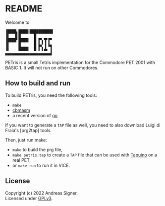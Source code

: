 # README

Welcome to 

```
▐████▖████▌██████████▌
▐▌  ▐▌█      █        
▐████▘████▌  █ ▛▚▝▛▐▀ 
▐▌    █      █ ▙▞ ▌▐▄ 
▐▌    ████▌  █ ▌▐▗▙ ▐ 
▄▄▄▄▄▄▄▄▄▄▄▄▄▄▄▄▄▄▄▄▟ 
```

PETris is a small Tetris implementation for the Commodore PET 2001 with
BASIC 1. It will not run on other Commodores.

## How to build and run

To build PETris, you need the following tools:
   - `make`
   - [cbmasm](https://github.com/asig/cbmasm)
   - a recent version of [go](https://go.dev) 

If you want to generate a `TAP` file as well, you need to also download
Luigi di Fraia's [prg2tap] tools.
   
Then, just run make:
   - `make` to build the prg file,
   - `make petris.tap` to create a `TAP` file that can be used with [Tapuino](https://github.com/sweetlilmre/tapuino) on a real PET,
   - or `make run` to run it in VICE.

## License
Copyright (c) 2022 Andreas Signer.  
Licensed under [GPLv3](https://www.gnu.org/licenses/gpl-3.0).